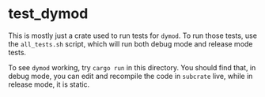 # test_dymod

This is mostly just a crate used to run tests for `dymod`. To run those tests, use the `all_tests.sh` script, which will run both debug mode and release mode tests.

To see `dymod` working, try `cargo run` in this directory. You should find that, in debug mode, you can edit and recompile the code in `subcrate` live, while in release mode, it is static.
